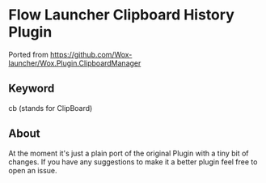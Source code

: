 # Flow Launcher Clipboard History Plugin
Ported from https://github.com/Wox-launcher/Wox.Plugin.ClipboardManager

## Keyword
cb (stands for ClipBoard)

## About
At the moment it's just a plain port of the original Plugin with a tiny bit of changes.
If you have any suggestions to make it a better plugin feel free to open an issue.